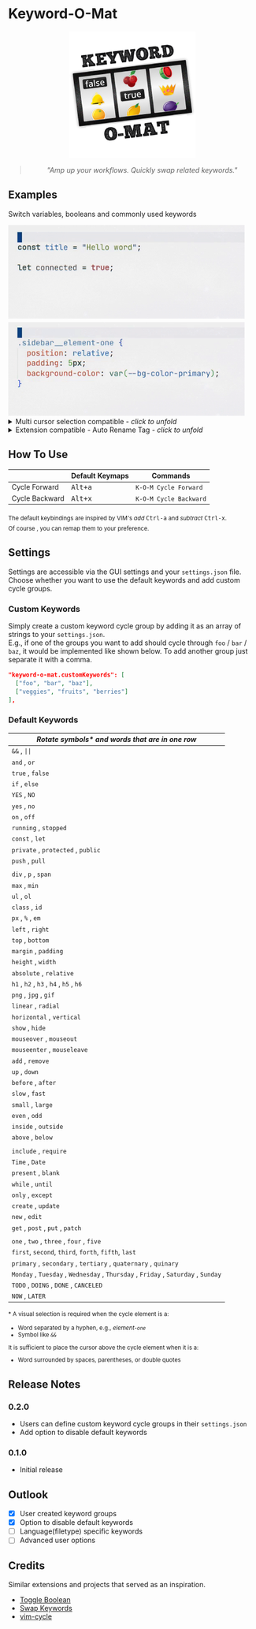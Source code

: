 # Keyword-O-Mat

<div align="center">
  <img src="assets/keyword-o-mat__logo.png" />

> _"Amp up your workflows. Quickly swap related keywords."_

</div>

## Examples

Switch variables, booleans and commonly used keywords

<img src="assets/kom__bool.gif" alt="Example CSS" width="480" />

<img src="assets/kom__css.gif" alt="Example CSS" width="480" style="margin-top:0.25em;"/>

<details>
  <summary>Multi cursor selection compatible <em>- click to unfold</em></summary>
  <img src="assets/kom__mc__css.gif" alt="Example Multi cursor selection css" width="480" style="margin-top:0.25em"/>
</details>

<details>
  <summary>Extension compatible - Auto Rename Tag <em>- click to unfold</em></summary>
  <img src="assets/kom__art.gif" alt="Example Auto Rename Tag Extension" width="480" style="margin-top:0.25em;"/>
</details>

## How To Use

|                | **Default Keymaps** | **Commands**           |
| -------------- | ------------------- | ---------------------- |
| Cycle Forward  | <kbd>Alt+a</kbd>    | `K-O-M Cycle Forward`  |
| Cycle Backward | <kbd>Alt+x</kbd>    | `K-O-M Cycle Backward` |

<sub>The default keybindings are inspired by VIM's _add_ <kbd>Ctrl-a</kbd> and _subtract_ <kbd>Ctrl-x</kbd>.<br>
Of course , you can remap them to your preference.</sub>

## Settings

Settings are accessible via the GUI settings and your `settings.json` file.<br>
Choose whether you want to use the default keywords and add custom cycle groups.

### Custom Keywords

Simply create a custom keyword cycle group by adding it as an array of strings to your `settings.json`.<br>
E.g., if one of the groups you want to add should cycle through `foo` / `bar` / `baz`, it would be implemented like shown below. To add another group just separate it with a comma.<br>

```json
"keyword-o-mat.customKeywords": [
  ["foo", "bar", "baz"],
  ["veggies", "fruits", "berries"]
],
```

### Default Keywords

| _Rotate symbols\* and words that are in one row_                                   |
| ---------------------------------------------------------------------------------- |
| `&&` , `\|\|`                                                                      |
| `and` , `or`                                                                       |
| `true` , `false`                                                                   |
| `if` , `else`                                                                      |
| `YES` , `NO`                                                                       |
| `yes` , `no`                                                                       |
| `on` , `off`                                                                       |
| `running` , `stopped`                                                              |
| `const` , `let`                                                                    |
| `private` , `protected` , `public`                                                 |
| `push` , `pull`                                                                    |
|                                                                                    |
| `div` , `p` , `span`                                                               |
| `max` , `min`                                                                      |
| `ul` , `ol`                                                                        |
| `class` , `id`                                                                     |
| `px` , `%` , `em`                                                                  |
| `left` , `right`                                                                   |
| `top` , `bottom`                                                                   |
| `margin` , `padding`                                                               |
| `height` , `width`                                                                 |
| `absolute` , `relative`                                                            |
| `h1` , `h2` , `h3` , `h4` , `h5` , `h6`                                            |
| `png` , `jpg` , `gif`                                                              |
| `linear` , `radial`                                                                |
| `horizontal` , `vertical`                                                          |
| `show` , `hide`                                                                    |
| `mouseover` , `mouseout`                                                           |
| `mouseenter` , `mouseleave`                                                        |
| `add` , `remove`                                                                   |
| `up` , `down`                                                                      |
| `before` , `after`                                                                 |
| `slow` , `fast`                                                                    |
| `small` , `large`                                                                  |
| `even` , `odd`                                                                     |
| `inside` , `outside`                                                               |
| `above` , `below`                                                                  |
|                                                                                    |
| `include` , `require`                                                              |
| `Time` , `Date`                                                                    |
| `present` , `blank`                                                                |
| `while` , `until`                                                                  |
| `only` , `except`                                                                  |
| `create` , `update`                                                                |
| `new` , `edit`                                                                     |
| `get` , `post` , `put` , `patch`                                                   |
|                                                                                    |
| `one` , `two` , `three` , `four` , `five`                                          |
| `first`, `second`, `third`, `forth`, `fifth`, `last`                               |
| `primary` , `secondary` , `tertiary` , `quaternary` , `quinary`                    |
| `Monday` , `Tuesday` , `Wednesday` , `Thursday` , `Friday` , `Saturday` , `Sunday` |
| `TODO` , `DOING` , `DONE` , `CANCELED`                                             |
| `NOW` , `LATER`                                                                    |

<small>\* A visual selection is required when the cycle element is a:

-  Word separated by a hyphen, e.g., _element-`one`_
-  Symbol like _`&&`_

It is sufficient to place the cursor above the cycle element when it is a:

-  Word surrounded by spaces, parentheses, or double quotes

 </small>

## Release Notes

### 0.2.0

-  Users can define custom keyword cycle groups in their `settings.json`
-  Add option to disable default keywords

### 0.1.0

-  Initial release

## Outlook

-  [x] User created keyword groups
-  [x] Option to disable default keywords
-  [ ] Language(filetype) specific keywords
-  [ ] Advanced user options

## Credits

Similar extensions and projects that served as an inspiration.

-  [Toggle Boolean](https://github.com/silesky/vscode-toggle-bool)
-  [Swap Keywords](https://github.com/L13/vscode-swap)
-  [vim-cycle](https://github.com/zef/vim-cycle)
